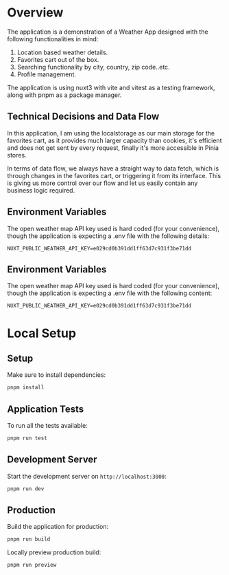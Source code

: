 # Overview

The application is a demonstration of a Weather App designed with the following functionalities in mind:

1. Location based weather details.
2. Favorites cart out of the box.
3. Searching functionality by city, country, zip code..etc.
4. Profile management.

The application is using nuxt3 with vite and vitest as a testing framework, along with pnpm as a package manager.

## Technical Decisions and Data Flow

In this application, I am using the localstorage as our main storage for the favorites cart, as it provides much larger
capacity than cookies, it's efficient and does not get sent by every request, finally it's more accessible in Pinia
stores.

In terms of data flow, we always have a straight way to data fetch, which is through changes in the favorites cart, or
triggering it from its interface.
This is giving us more control over our flow and let us easily contain any business logic required.

## Environment Variables

The open weather map API key used is hard coded (for your convenience), though the application is expecting a .env file
with the following details:

```
NUXT_PUBLIC_WEATHER_API_KEY=e029cd0b391dd1ff63d7c931f3be71dd
```

## Environment Variables

The open weather map API key used is hard coded (for your convenience), though the application is expecting a .env file
with the following content:

```
NUXT_PUBLIC_WEATHER_API_KEY=e029cd0b391dd1ff63d7c931f3be71dd
```

# Local Setup

## Setup

Make sure to install dependencies:

```bash
pnpm install
```

## Application Tests

To run all the tests available:

```bash
pnpm run test
```

## Development Server

Start the development server on `http://localhost:3000`:

```bash
pnpm run dev
```

## Production

Build the application for production:

```bash
pnpm run build
```

Locally preview production build:

```bash
pnpm run preview
```